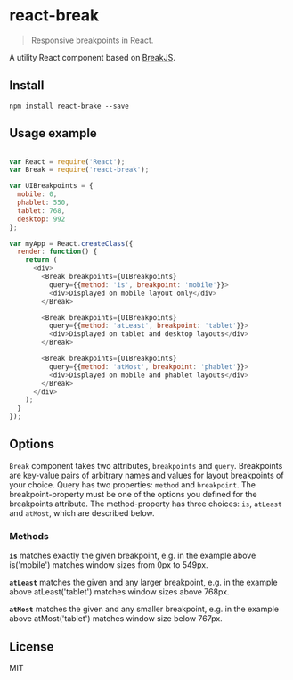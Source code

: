 # react-break

> Responsive breakpoints in React.

A utility React component based on
[BreakJS](https://github.com/nygardk/BreakJS/).


## Install

```shell
npm install react-brake --save
```

## Usage example

```js

var React = require('React');
var Break = require('react-break');

var UIBreakpoints = {
  mobile: 0,
  phablet: 550,
  tablet: 768,
  desktop: 992
};

var myApp = React.createClass({
  render: function() {
    return (
      <div>
        <Break breakpoints={UIBreakpoints}
          query={{method: 'is', breakpoint: 'mobile'}}>
          <div>Displayed on mobile layout only</div>
        </Break>

        <Break breakpoints={UIBreakpoints}
          query={{method: 'atLeast', breakpoint: 'tablet'}}>
          <div>Displayed on tablet and desktop layouts</div>
        </Break>

        <Break breakpoints={UIBreakpoints}
          query={{method: 'atMost', breakpoint: 'phablet'}}>
          <div>Displayed on mobile and phablet layouts</div>
        </Break>
      </div>
    );
  }
});


```

## Options

`Break` component takes two attributes, `breakpoints` and `query`.
Breakpoints are key-value pairs of arbitrary names and values for
layout breakpoints of your choice. Query has two properties:
`method` and `breakpoint`. The breakpoint-property must be one of the
options you defined for the breakpoints attribute. The method-property
has three choices: `is`, `atLeast` and `atMost`, which are described below.

### Methods

__`is`__ matches exactly the given breakpoint, e.g. in the example
above is('mobile') matches window sizes from 0px to 549px.

__`atLeast`__ matches the given and any larger breakpoint, e.g.
in the example above atLeast('tablet') matches window sizes above 768px.

__`atMost`__ matches the given and any smaller breakpoint, e.g.
in the example above atMost('tablet') matches window size below 767px.


## License

MIT
